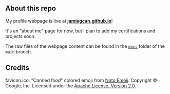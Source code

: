 ## About this repo

My profile webpage is live at [**jamiegcan.github.io**](https://jamiegcan.github.io/)!

It's an "about me" page for now, but I plan to add my certifications and projects soon.

The raw files of the webpage content can be found in the [`docs`](https://github.com/jamiegcan/jamiegcan.github.io/tree/main/docs) folder of the `main` branch.

## Credits

favicon.ico: "Canned food" colored emoji from [Noto Emoji](https://github.com/googlefonts/noto-emoji/blob/v2.034/svg/LICENSE). Copyright © Google, Inc. Licensed under the [Apache License, Version 2.0](http://www.apache.org/licenses/LICENSE-2.0).

